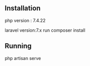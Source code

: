 
## Installation

php version : 7.4.22

laravel version:7.x
run composer install

## Running
php artisan serve


